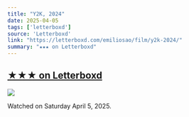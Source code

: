 ```yaml
---
title: "Y2K, 2024"
date: 2025-04-05
tags: ['letterboxd']
source: 'Letterboxd'
link: "https://letterboxd.com/emiliosao/film/y2k-2024/"
summary: "★★★ on Letterboxd"
---
```


## [★★★ on Letterboxd](https://letterboxd.com/emiliosao/film/y2k-2024/)

<p><img src="https://a.ltrbxd.com/resized/film-poster/9/8/6/2/5/7/986257-y2k-0-600-0-900-crop.jpg?v=f5b3bd7137" /></p>
<p>Watched on Saturday April 5, 2025.</p>